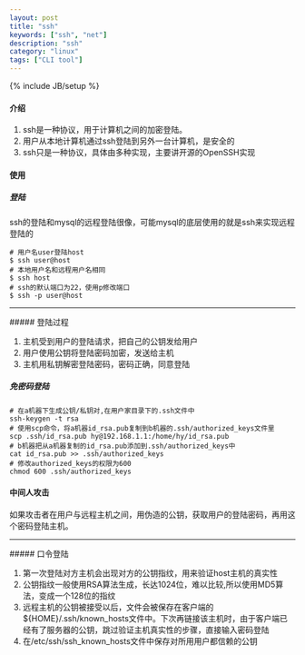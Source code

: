 ```yaml
---
layout: post
title: "ssh"
keywords: ["ssh", "net"]
description: "ssh"
category: "linux"
tags: ["CLI tool"]
---
```

{% include JB/setup %}


#### 介绍
  

1. ssh是一种协议，用于计算机之间的加密登陆。
2. 用户从本地计算机通过ssh登陆到另外一台计算机，是安全的
3. ssh只是一种协议，具体由多种实现，主要讲开源的OpenSSH实现

#### 使用
  
  
##### 登陆
ssh的登陆和mysql的远程登陆很像，可能mysql的底层使用的就是ssh来实现远程登陆的
```shell
# 用户名user登陆host
$ ssh user@host
# 本地用户名和远程用户名相同
$ ssh host
# ssh的默认端口为22，使用p修改端口
$ ssh -p user@host
```
<hr />
##### 登陆过程
  

1. 主机受到用户的登陆请求，把自己的公钥发给用户
2. 用户使用公钥将登陆密码加密，发送给主机
3. 主机用私钥解密登陆密码，密码正确，同意登陆

##### 免密码登陆
```shell
# 在a机器下生成公钥/私钥对,在用户家目录下的.ssh文件中
ssh-keygen -t rsa
# 使用scp命令，将a机器id_rsa.pub复制到b机器的.ssh/authorized_keys文件里
scp .ssh/id_rsa.pub hy@192.168.1.1:/home/hy/id_rsa.pub
# b机器把从a机器复制的id_rsa.pub添加到.ssh/authorized_keys中
cat id_rsa.pub >> .ssh/authorized_keys
# 修改authorized_keys的权限为600
chmod 600 .ssh/authorized_keys
```
  

#### 中间人攻击
  

如果攻击者在用户与远程主机之间，用伪造的公钥，获取用户的登陆密码，再用这个密码登陆主机。
  
<hr />
##### 口令登陆
  

1. 第一次登陆对方主机会出现对方的公钥指纹，用来验证host主机的真实性
2. 公钥指纹一般使用RSA算法生成，长达1024位，难以比较,所以使用MD5算法，变成一个128位的指纹
3. 远程主机的公钥被接受以后，文件会被保存在客户端的${HOME}/.ssh/known_hosts文件中。下次再链接该主机时，由于客户端已经有了服务器的公钥，跳过验证主机真实性的步骤，直接输入密码登陆
4. 在/etc/ssh/ssh_known_hosts文件中保存对所用用户都信赖的公钥
